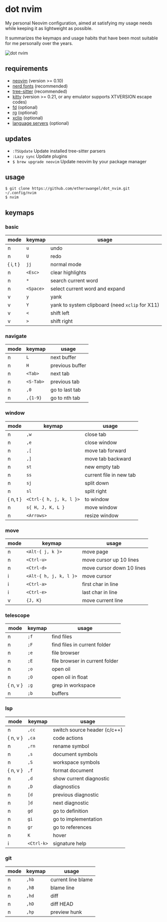 # dot nvim

My personal Neovim configuration, aimed at satisfying my usage needs while keeping it as lightweight as possible.

It summarizes the keymaps and usage habits that have been most suitable for me personally over the years.

![dot nvim](https://github.com/etherswangel/leetcode_go/assets/65963536/b9e4b972-5295-4bd8-afea-e99b1e4044d7)

## requirements

- [neovim](https://github.com/neovim/neovim) (version >= 0.10)
- [nerd fonts](https://github.com/ryanoasis/nerd-fonts) (recommended)
- [tree-sitter](https://github.com/tree-sitter/tree-sitter) (recommended)
- [kitty](https://sw.kovidgoyal.net/kitty/) (version >= 0.21, or any emulator supports XTVERSION escape codes)
- [fd](https://github.com/sharkdp/fd) (optional)
- [rg](https://github.com/BurntSushi/ripgrep) (optional)
- [xclip](https://github.com/astrand/xclip) (optional)
- [language servers](https://github.com/neovim/nvim-lspconfig/blob/master/doc/server_configurations.md) (optional)

## updates

- `:TSUpdate` Update installed tree-sitter parsers
- `:Lazy sync` Update plugins
- `$ brew upgrade neovim` Update neovim by your package manager

## usage

```
$ git clone https://github.com/etherswangel/dot_nvim.git ~/.config/nvim
$ nvim
```

## keymaps

### basic

| mode | keymap | usage |
| ---- | ------ | ----- |
| n | `u` | undo |
| n | `U` | redo |
| { i, t } | `jj` | normal mode |
| n | `<Esc>` | clear highlights |
| n | `*` | search current word |
| n | `<Space>` | select current word and expand |
| v | `y` | yank |
| v | `Y` | yank to system clipboard (need `xclip` for X11) |
| v | `<` | shift left |
| v | `>` | shift right |

### navigate

| mode | keymap | usage |
| ---- | ------ | ----- |
| n | `L` | next buffer |
| n | `H` | previous buffer |
| n | `<Tab>` | next tab |
| n | `<S-Tab>` | previous tab |
| n | `,0` | go to last tab |
| n | `,{1-9}` | go to nth tab |

### window

| mode | keymap | usage |
| ---- | ------ | ----- |
| n | `,w` | close tab |
| n | `,e` | close window |
| n | `,[` | move tab forward |
| n | `,]` | move tab backward |
| n | `st` | new empty tab |
| n | `ss` | current file in new tab |
| n | `sj` | split down |
| n | `sl` | split right |
| { n, t } | `<Ctrl-{ h, j, k, l }>` | to window |
| n | `s{ H, J, K, L }` | move window |
| n | `<Arrows>` | resize window |

### move

| mode | keymap | usage |
| ---- | ------ | ----- |
| n | `<Alt-{ j, k }>` | move page |
| n | `<Ctrl-u>` | move cursor up 10 lines |
| n | `<Ctrl-d>` | move cursor down 10 lines |
| i | `<Alt-{ h, j, k, l }>` | move cursor |
| i | `<Ctrl-a>` | first char in line |
| i | `<Ctrl-e>` | last char in line |
| v | `{J, K}` | move current line |

### telescope

| mode | keymap | usage |
| ---- | ------ | ----- |
| n | `;f` | find files |
| n | `;F` | find files in current folder |
| n | `;e` | file browser |
| n | `;E` | file browser in current folder |
| n | `;o` | open oil |
| n | `;O` | open oil in float |
| { n, v } | `;g` | grep in workspace |
| n | `;b` | buffers |

### lsp

| mode | keymap | usage |
| ---- | ------ | ----- |
| n | `,cc` | switch source header (c/c++) |
| { n, v } | `,ca` | code actions |
| n | `,rn` | rename symbol |
| n | `,s` | document symbols |
| n | `,S` | workspace symbols |
| { n, v } | `,f` | format document |
| n | `,d` | show current diagnostic |
| n | `,D` | diagnostics |
| n | `[d` | previous diagnostic |
| n | `]d` | next diagnostic |
| n | `gd` | go to definition |
| n | `gi` | go to implementation |
| n | `gr` | go to references |
| n | `K` | hover |
| i | `<Ctrl-k>` | signature help |

### git

| mode | keymap | usage |
| ---- | ------ | ----- |
| n | `,hb` | current line blame |
| n | `,hB` | blame line |
| n | `,hd` | diff |
| n | `,hD` | diff HEAD |
| n | `,hp` | preview hunk |
